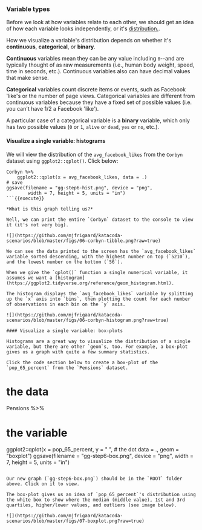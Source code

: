 ### Variable types

Before we look at how variables relate to each other, we should get an idea of how each variable looks independently, or it's [distribution.](https://en.wikipedia.org/wiki/List_of_probability_distributions). 

How we visualize a variable's distribution depends on whether it's **continuous**, **categorical**, or **binary**.

**Continuous** variables mean they can be any value including `0`--and are typically thought of as raw measurements (i.e., human body weight, speed, time in seconds, etc.). Continuous variables also can have decimal values that make sense.

**Categorical** variables count discrete items or events, such as Facebook 'like's or the number of page views. Categorical variables are different from continuous variables because they have a fixed set of possible values (i.e. you can't have 1/2 a Facebook 'like'). 

A particular case of a categorical variable is a **binary** variable, which only has two possible values (`0` or `1`, `alive` or `dead`, `yes` or `no`, etc.).

#### Visualize a single variable: histograms

We will view the distribution of the `avg_facebook_likes` from the `Corbyn` dataset using `ggplot2::qplot()`. Click below:

```
Corbyn %>% 
    ggplot2::qplot(x = avg_facebook_likes, data = .) 
# save
ggsave(filename = "gg-step6-hist.png", device = "png", 
        width = 7, height = 5, units = "in")
```{{execute}}

*What is this graph telling us?* 

Well, we can print the entire `Corbyn` dataset to the console to view it (it's not very big). 

![](https://github.com/mjfrigaard/katacoda-scenarios/blob/master/figs/06-corbyn-tibble.png?raw=true)

We can see the data printed to the screen has the `avg_facebook_likes` variable sorted descending, with the highest number on top (`5210`), and the lowest number on the bottom (`56`). 

When we give the `qplot()` function a single numerical variable, it assumes we want a [histogram](https://ggplot2.tidyverse.org/reference/geom_histogram.html). 

The histogram displays the `avg_facebook_likes` variable by splitting up the `x` axis into `bins`, then plotting the count for each number of observations in each bin on the `y` axis.

![](https://github.com/mjfrigaard/katacoda-scenarios/blob/master/figs/06-corbyn-histogram.png?raw=true)

#### Visualize a single variable: box-plots

Histograms are a great way to visualize the distribution of a single variable, but there are other `geom`s, too. For example, a box-plot gives us a graph with quite a few summary statistics.

Click the code section below to create a box-plot of the `pop_65_percent` from the `Pensions` dataset.

```
# the data 
Pensions %>% 
  # the variable 
  ggplot2::qplot(x = pop_65_percent, 
                 y = " ",
                 # the dot
                 data = .,
                 geom = "boxplot")
ggsave(filename = "gg-step6-box.png", device = "png", 
        width = 7, height = 5, units = "in")
```{{execute}}

Our new graph (`gg-step6-box.png`) should be in the `ROOT` folder above. Click on it to view.

The box-plot gives us an idea of `pop_65_percent`'s distribution using the white box to show where the median (middle value), 1st and 3rd quartiles, higher/lower values, and outliers (see image below). 

![](https://github.com/mjfrigaard/katacoda-scenarios/blob/master/figs/07-boxplot.png?raw=true)
